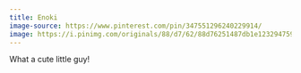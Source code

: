 ```yaml
---
title: Enoki
image-source: https://www.pinterest.com/pin/347551296240229914/
image: https://i.pinimg.com/originals/88/d7/62/88d76251487db1e123294759ca0ac34e.jpg
---
```


What a cute little guy!
